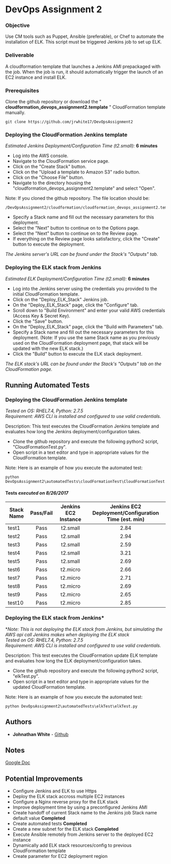 # DevOps Assignment 2

### Objective
Use CM tools such as Puppet, Ansible (preferable), or Chef to automate the installation of ELK. This script must be triggered Jenkins job to set up ELK.
 
### Deliverable
A cloudformation template that launches a Jenkins AMI prepackaged with the job. When the job is run, it should automatically trigger the launch of an EC2 instance and install ELK.

### Prerequisites

Clone the github repository or download the "
**cloudformation_devops_assignment2.template**
" CloudFormation template manually.

```
git clone https://github.com/jrwhite17/DevOpsAssignment2
```

### Deploying the CloudFormation Jenkins template
*Estimated Jenkins Deployment/Configuration Time (t2.small):*
**6 minutes**

* Log into the AWS console.  
* Navigate to the CloudFormation service page.  
* Click on the "Create Stack" button.  
* Click on the "Upload a template to Amazon S3" radio button.  
* Click on the "Choose File" button.  
* Navigate to the directory housing the "cloudformation_devops_assignment2.template" and select "Open".

Note: If you cloned the github repository. The file location should be:
```
/DevOpsAssignment2/cloudformation/cloudformation_devops_assignment2.template
```

* Specify a Stack name and fill out the necessary parameters for this deployment.  
* Select the "Next" button to continue on to the Options page.  
* Select the "Next" button to continue on to the Review page.  
* If everything on the Review page looks satisfactory, click the "Create" button to execute the deployment.

*The Jenkins server's URL can be found under the Stack's "Outputs" tab.*

### Deploying the ELK stack from Jenkins
*Estimated ELK Deployment/Configuration Time (t2.small):*
**6 minutes**

* Log into the Jenkins server using the credentials you provided to the initial CloudFormation template.  
* Click on the "Deploy_ELK_Stack" Jenkins job.  
* On the "Deploy_ELK_Stack" page, click the "Configure" tab.  
* Scroll down to "Build Environment" and enter your valid AWS credentials (Access Key & Secret Key).  
* Click the "Save" button.  
* On the "Deploy_ELK_Stack" page, click the "Build with Parameters" tab.  
* Specify a Stack name and fill out the necessary parameters for this deployment. (Note: If you use the same Stack name as you previously used on the CloudFormation deployment page, that stack will be updated with the new ELK stack.)  
* Click the "Build" button to execute the ELK stack deployment.  

*The ELK stack's URL can be found under the Stack's "Outputs" tab on the CloudFormation page.*


## Running Automated Tests

### Deploying the CloudFormation Jenkins template
*Tested on OS: RHEL7.4, Python: 2.7.5*  
*Requirement: AWS CLI is installed and configured to use valid credentials.*  

Description: This test executes the CloudFormation Jenkins template and evaluates how long the Jenkins deployment/configuration takes.  

* Clone the github repository and execute the following python2 script, "CloudFormationTest.py".  
* Open script in a text editor and type in appropriate values for the CloudFormation template.

Note: Here is an example of how you execute the automated test:
```
python DevOpsAssignment2\automatedTests\cloudFormationTest\CloudFormationTest.py
```

#### Tests *executed on 8/26/2017*  
| Stack Name | Pass/Fail | Jenkins EC2 Instance | Jenkins EC2 Deployment/Configuration Time (est. min) |
|------------|:---------:|:--------------------:|:-------------------------------------------:|
| test1      | Pass      | t2.small             | 2.84                                       |
| test2      | Pass      | t2.small             | 2.94                                       |
| test3      | Pass      | t2.small             | 2.59                                       |
| test4      | Pass      | t2.small             | 3.21                                       |
| test5      | Pass      | t2.small             | 2.69                                       |
| test6      | Pass      | t2.micro             | 2.66                                       |
| test7      | Pass      | t2.micro             | 2.71                                       |
| test8      | Pass      | t2.micro             | 2.69                                       |
| test9      | Pass      | t2.micro             | 2.65                                       |
| test10      | Pass      | t2.micro             | 2.85                                       |

### Deploying the ELK stack from Jenkins*
**Note: This is not deploying the ELK stack from Jenkins, but simulating the AWS api call Jenkins makes when deploying the ELK stack*  
*Tested on OS: RHEL7.4, Python: 2.7.5*  
*Requirement: AWS CLI is installed and configured to use valid credentials.*  

Description: This test executes the CloudFormation update ELK template and evaluates how long the ELK deployment/configuration takes.  

* Clone the github repository and execute the following python2 script, "elkTest.py".  
* Open script in a text editor and type in appropriate values for the updated CloudFormation template.

Note: Here is an example of how you execute the automated test:
```
python DevOpsAssignment2\automatedTests\elkTest\elkTest.py
```



## Authors

* **Johnathan White** - [Github](https://github.com/jrwhite17)

## Notes
[Google Doc](https://docs.google.com/document/d/1o1o_rkduFHuvIolAd8G8mSbP2x8Q9r0qlCpKwVkSWFo/edit?usp=sharing)

## Potential Improvements

* Configure Jenkins and ELK to use Https
* Deploy the ELK stack accross multiple EC2 instances
* Configure a Nginx reverse proxy for the ELK stack
* Improve deployment time by using a preconfigured Jenkins AMI
* Create handoff of current Stack name to the Jenkins job Stack name default value 
**Completed**
* Create automated tests
**Completed**
* Create a new subnet for the ELK stack 
**Completed**
* Execute Ansible remotely from Jenkins server to the deployed EC2 instance
* Dynamically add ELK stack resources/config to previous CloudFormation template  
* Create parameter for EC2 deployment region